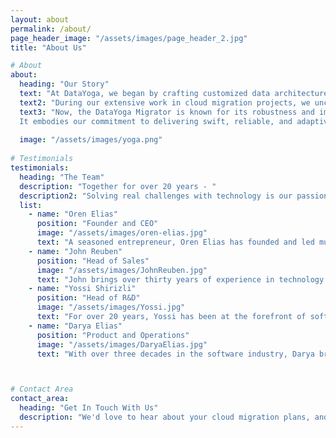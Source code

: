 ```yaml
---
layout: about
permalink: /about/
page_header_image: "/assets/images/page_header_2.jpg"
title: "About Us"

# About
about:
  heading: "Our Story"
  text: "At DataYoga, we began by crafting customized data architecture and engineering solutions tailored to the unique challenges of each client. Our leadership team—experts with rich histories in multiple startups—has always been driven by a relentless pursuit of both innovative and practical solutions."
  text2: "During our extensive work in cloud migration projects, we uncovered a recurring challenge: many customers, though committed to moving to the cloud, found themselves stuck when it came to migrating on-premises ETL pipelines. These legacy systems, steeped in critical business logic and data, were often the last hurdle in their cloud migration journey. To bridge this gap, we developed the DataYoga Migrator—a tool born from necessity but designed with flexibility and scalability in mind. It quickly transitioned from a value-add to an indispensable part of our service, enhancing our operational capabilities and dramatically increasing our support to clients."
  text3: "Now, the DataYoga Migrator is known for its robustness and impressive automation capabilities of over 90%. 
  It embodies our commitment to delivering swift, reliable, and adaptive migration solutions that meet the ever-evolving needs of our clients."
  
  image: "/assets/images/yoga.png"
 
# Testimonials
testimonials:
  heading: "The Team"
  description: "Together for over 20 years - "
  description2: "Solving real challenges with technology is our passion!"
  list:
    - name: "Oren Elias"
      position: "Founder and CEO"
      image: "/assets/images/oren-elias.jpg"
      text: "A seasoned entrepreneur, Oren Elias has founded and led multiple startups, guiding them from inception to production with Fortune 500 clients on mission-critical systems. As the founder of DataYoga, he has played a pivotal role in the architecture and development of cloud data solutions for customers, integrating state-of-the-art technologies to enhance their capabilities and efficiency."
    - name: "John Reuben"
      position: "Head of Sales"
      image: "/assets/images/JohnReuben.jpg"
      text: "John brings over thirty years of experience in technology sales. From his formative years at Oracle to his current role, he has a proven track record of understanding customer needs and offering solutions that enable customers to not only meet but surpass their operational goals."
    - name: "Yossi Shirizli"
      position: "Head of R&D"
      image: "/assets/images/Yossi.jpg"
      text: "For over 20 years, Yossi has been at the forefront of software development, skillfully building, managing, and mentoring robust R&D teams. His proven problem-solving skills and can-do attitude have consistently led to innovations that meet complex business needs."
    - name: "Darya Elias"
      position: "Product and Operations"
      image: "/assets/images/DaryaElias.jpg"
      text: "With over three decades in the software industry, Darya brings deep expertise in product and account management. She is dedicated to delivering innovative solutions that enhance productivity and drive business success for our customers."



# Contact Area
contact_area:
  heading: "Get In Touch With Us"
  description: "We'd love to hear about your cloud migration plans, and tell you more on how we can help shift your on-prem pipelines to the cloud."
---
```

